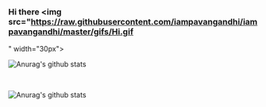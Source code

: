 ### Hi there <img src="https://raw.githubusercontent.com/iampavangandhi/iampavangandhi/master/gifs/Hi.gif
" width="30px">

![Anurag's github stats](https://github-readme-stats.vercel.app/api?show_icons=true&theme=radical&username=omarmattr) 

<br>

![Anurag's github stats](https://github-readme-stats.vercel.app/api/top-langs/?username=omarmattr&layout=compact&theme=radical)


<br>
<!--
Here are some ideas to get you started:

- 🔭 I’m currently working on ...
- 🌱 I’m currently learning ...
- 👯 I’m looking to collaborate on ...
- 🤔 I’m looking for help with ...
- 💬 Ask me about ...
- 📫 How to reach me: ...
- 😄 Pronouns: ...
- ⚡ Fun fact: ...
-->

